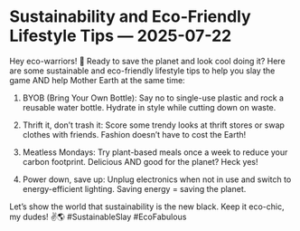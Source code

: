 # Sustainability and Eco-Friendly Lifestyle Tips — 2025-07-22

Hey eco-warriors! 🌿 Ready to save the planet and look cool doing it? Here are some sustainable and eco-friendly lifestyle tips to help you slay the game AND help Mother Earth at the same time:

1. BYOB (Bring Your Own Bottle): Say no to single-use plastic and rock a reusable water bottle. Hydrate in style while cutting down on waste.

2. Thrift it, don’t trash it: Score some trendy looks at thrift stores or swap clothes with friends. Fashion doesn’t have to cost the Earth!

3. Meatless Mondays: Try plant-based meals once a week to reduce your carbon footprint. Delicious AND good for the planet? Heck yes!

4. Power down, save up: Unplug electronics when not in use and switch to energy-efficient lighting. Saving energy = saving the planet.

Let’s show the world that sustainability is the new black. Keep it eco-chic, my dudes! ✌️🌎 #SustainableSlay #EcoFabulous
